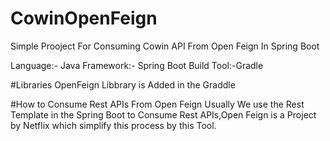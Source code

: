 # CowinOpenFeign
Simple Prooject For Consuming Cowin API From Open Feign In Spring Boot

Language:- Java
Framework:- Spring Boot
Build Tool:-Gradle

#Libraries
OpenFeign Libbrary is Added in the Graddle

#How to Consume Rest APIs From Open Feign
Usually We use the Rest Template in the Spring Boot to Consume Rest APIs,Open Feign is a Project by Netflix which simplify this process by this Tool.



